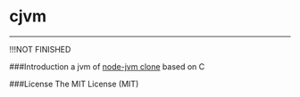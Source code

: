 # cjvm

---

!!!NOT FINISHED

###Introduction
a jvm of [node-jvm clone](https://github.com/YaroslavGaponov/node-jvm) based on C


###License
The MIT License (MIT)